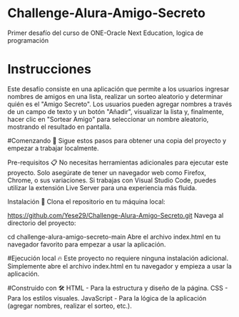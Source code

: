 # Challenge-Alura-Amigo-Secreto
Primer desafío del curso de ONE-Oracle Next Education, logica de programación

# Instrucciones
Este desafío consiste en una aplicación que permite a los usuarios ingresar nombres de amigos en una lista, realizar un sorteo aleatorio y determinar quién es el "Amigo Secreto". Los usuarios pueden agregar nombres a través de un campo de texto y un botón "Añadir", visualizar la lista y, finalmente, hacer clic en "Sortear Amigo" para seleccionar un nombre aleatorio, mostrando el resultado en pantalla.

#Comenzando 🚀
Sigue estos pasos para obtener una copia del proyecto y empezar a trabajar localmente.

Pre-requisitos 📋
No necesitas herramientas adicionales para ejecutar este proyecto. Solo asegúrate de tener un navegador web como Firefox, Chrome, o sus variaciones. Si trabajas con Visual Studio Code, puedes utilizar la extensión Live Server para una experiencia más fluida.

Instalación 🔧
Clona el repositorio en tu máquina local:

https://github.com/Yese29/Challenge-Alura-Amigo-Secreto.git
Navega al directorio del proyecto:

cd challenge-alura-amigo-secreto-main
Abre el archivo index.html en tu navegador favorito para empezar a usar la aplicación.

#Ejecución local 🔥
Este proyecto no requiere ninguna instalación adicional. Simplemente abre el archivo index.html en tu navegador y empieza a usar la aplicación.

#Construido con 🛠️
HTML - Para la estructura y diseño de la página.
CSS - Para los estilos visuales.
JavaScript - Para la lógica de la aplicación (agregar nombres, realizar el sorteo, etc.).
